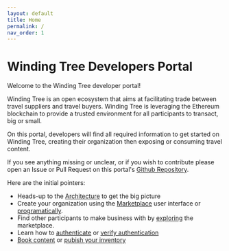 ```yaml
---
layout: default
title: Home
permalink: /
nav_order: 1
---
```


# Winding Tree Developers Portal

Welcome to the Winding Tree developer portal!

Winding Tree is an open ecosystem that aims at facilitating trade between travel suppliers and travel buyers. Winding Tree is leveraging the Ethereum blockchain to provide a trusted environment for all participants to transact, big or small.

On this portal, developers will find all required information to get started on Winding Tree, creating their organization then exposing or consuming travel content.

If you see anything missing or unclear, or if you wish to contribute please open an Issue or
Pull Request on this portal's [Github Repository](https://github.com/windingtree/developer-portal).

Here are the initial pointers:

* Heads-up to the [Architecture](/docs/architecture/) to get the big picture
* Create your organization using the [Marketplace](https://marketplace.windingtree.com) user interface or [programatically](/docs/orgid/register/).
* Find other participants to make business with by [exploring](/docs/orgid/discover/) the marketplace.
* Learn how to [authenticate](/doc/jwt/create/) or [verify authentication](/doc/jwt/verify/)
* [Book content](/docs/travel/book/) or [pubish your inventory](/docs/travel/publish/)
